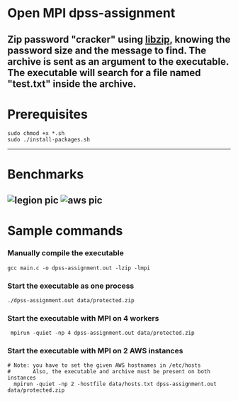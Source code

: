 # Open MPI dpss-assignment
Zip password "cracker" using [libzip](https://libzip.org/), knowing the password size and the message to find.
The archive is sent as an argument to the executable.
The executable will search for a file named "test.txt" inside the archive.
---
# Prerequisites
```shell
sudo chmod +x *.sh
sudo ./install-packages.sh
```
---
# Benchmarks
![legion pic](https://github.com/popescuciprian/dps-assignment/blob/main/pics/legion.png?raw=true)
![aws pic](https://github.com/popescuciprian/dps-assignment/blob/main/pics/aws.png?raw=true)
---
# Sample commands
### Manually compile the executable
```shell
gcc main.c -o dpss-assignment.out -lzip -lmpi
```
### Start the executable as one process
```shell
./dpss-assignment.out data/protected.zip
```
### Start the executable with MPI on 4 workers
```shell
 mpirun -quiet -np 4 dpss-assignment.out data/protected.zip
````
### Start the executable with MPI on 2 AWS instances
```shell
# Note: you have to set the given AWS hostnames in /etc/hosts
#       Also, the executable and archive must be present on both instances
  mpirun -quiet -np 2 -hostfile data/hosts.txt dpss-assignment.out data/protected.zip
```